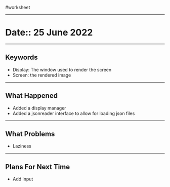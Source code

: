 #worksheet 
_________
# Date:: 25 June 2022
_________
## Keywords
- Display: The window used to render the screen
- Screen: the rendered image

_________
## What Happened
- Added a display manager
- Added a jsonreader interface to allow for loading json files

_________
## What Problems
- Laziness

_________
## Plans For Next Time
- Add input
